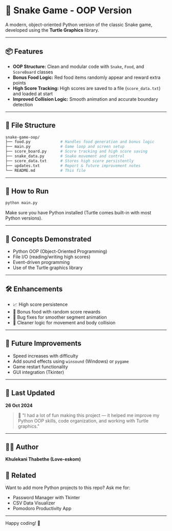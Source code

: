 # 🐍 Snake Game - OOP Version

A modern, object-oriented Python version of the classic Snake game, developed using the **Turtle Graphics** library.

---

## 📦 Features

- **OOP Structure:** Clean and modular code with `Snake`, `Food`, and `ScoreBoard` classes
- **Bonus Food Logic:** Red food items randomly appear and reward extra points
- **High Score Tracking:** High scores are saved to a file (`score_data.txt`) and loaded at start
- **Improved Collision Logic:** Smooth animation and accurate boundary detection

---

## 📁 File Structure

```bash
snake-game-oop/
├── food.py             # Handles food generation and bonus logic
├── main.py             # Game loop and screen setup
├── score_board.py      # Score tracking and high score saving
├── snake_data.py       # Snake movement and control
├── score_data.txt      # Stores high score persistently
├── updates.txt         # Report & future improvement notes
└── README.md           # This file
```

---

## 🧪 How to Run

```bash
python main.py
```
Make sure you have Python installed (Turtle comes built-in with most Python versions).

---

## 🧠 Concepts Demonstrated

- Python OOP (Object-Oriented Programming)
- File I/O (reading/writing high scores)
- Event-driven programming
- Use of the Turtle graphics library

---

## 🛠 Enhancements

- 📈 High score persistence
- 🎯 Bonus food with random score rewards
- 🧼 Bug fixes for smoother segment animation
- 🧠 Cleaner logic for movement and body collision

---

## 🎯 Future Improvements

- Speed increases with difficulty
- Add sound effects using `winsound` (Windows) or `pygame`
- Game restart functionality
- GUI integration (Tkinter)

---

## 📅 Last Updated
**26 Oct 2024**

> 💬 "I had a lot of fun making this project — it helped me improve my Python OOP skills, code organization, and working with Turtle graphics."

---

## 👨‍💻 Author
**Khulekani Thabethe (Love-eskom)**  


## 📂 Related
Want to add more Python projects to this repo? Ask me for:
- Password Manager with Tkinter
- CSV Data Visualizer
- Pomodoro Productivity App

---

Happy coding! 🚀
